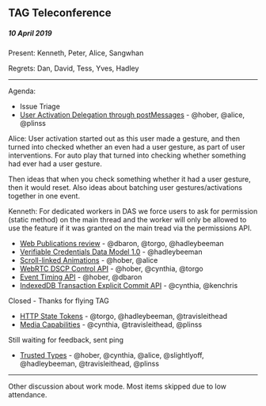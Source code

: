 ## TAG Teleconference
##### 10 April 2019

Present: Kenneth, Peter, Alice, Sangwhan

Regrets: Dan, David, Tess, Yves, Hadley

---

Agenda:

* Issue Triage
* [User Activation Delegation through postMessages](https://github.com/w3ctag/design-reviews/issues/347) - @hober, @alice, @plinss

Alice: User activation started out as this user made a gesture, and then turned into checked whether an even had a user gesture, as part of user interventions. For auto play that turned into checking whether something had ever had a user gesture.

Then ideas that when you check something whether it had a user gesture, then it would reset. Also ideas about batching user gestures/activations together in one event.

Kenneth: For dedicated workers in DAS we force users to ask for permission (static method) on the main thread and the worker will only be allowed to use the feature if it was granted on the main tread via the permissions API.


* [Web Publications review](https://github.com/w3ctag/design-reviews/issues/344) - @dbaron, @torgo, @hadleybeeman
* [Verifiable Credentials Data Model 1.0](https://github.com/w3ctag/design-reviews/issues/343) - @hadleybeeman
* [Scroll-linked Animations](https://github.com/w3ctag/design-reviews/issues/330) - @hober, @alice
* [WebRTC DSCP Control API](https://github.com/w3ctag/design-reviews/issues/325) - @hober, @cynthia, @torgo
* [Event Timing API](https://github.com/w3ctag/design-reviews/issues/324) - @hober, @dbaron
* [IndexedDB Transaction Explicit Commit API](https://github.com/w3ctag/design-reviews/issues/316) - @cynthia, @kenchris

Closed - Thanks for flying TAG

* [HTTP State Tokens](https://github.com/w3ctag/design-reviews/issues/297) - @torgo, @hadleybeeman, @travisleithead
* [Media Capabilities](https://github.com/w3ctag/design-reviews/issues/218) - @cynthia, @travisleithead, @plinss

Still waiting for feedback, sent ping

* [Trusted Types](https://github.com/w3ctag/design-reviews/issues/198) - @hober, @cynthia, @alice, @slightlyoff, @hadleybeeman, @travisleithead, @plinss

---

Other discussion about work mode. Most items skipped due to low attendance.





